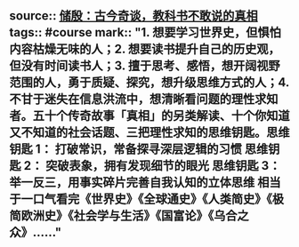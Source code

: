 source:: [储殷：古今奇谈，教科书不敢说的真相](https://www.zhihu.com/remix/albums/1189863888534179840)
tags:: #course
mark:: "1. 想要学习世界史，但惧怕内容枯燥无味的人；2. 想要读书提升自己的历史观，但没有时间读书人；3. 擅于思考、感悟，想开阔视野范围的人，勇于质疑、探究，想升级思维方式的人；4. 不甘于迷失在信息洪流中，想清晰看问题的理性求知者。五十个传奇故事「真相」的另类解读、十个你知道又不知道的社会话题、三把理性求知的思维钥匙。思维钥匙 1： 打破常识，常备探寻深层逻辑的习惯 思维钥匙 2： 突破表象，拥有发现细节的眼光 思维钥匙 3： 举一反三，用事实碎片完善自我认知的立体思维 相当于一口气看完《世界史》《全球通史》《人类简史》《极简欧洲史》《社会学与生活》《国富论》《乌合之众》……"
-